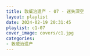 ```yaml
---
title: 敦威治遗产 - 07 - 迷失深空
layout: playlist
date: 2024-02-19 20:31:45
playlist: c1-07
cover_image: covers/c1.jpg
categories:
- 敦威治遗产
---
```

